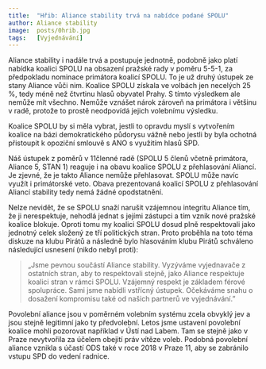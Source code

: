 ```yaml
---
title:  "Hřib: Aliance stability trvá na nabídce podané SPOLU"
author: Aliance stability
image:  posts/0hrib.jpg
tags:   [Vyjednávání]
---
```


Aliance stability i nadále trvá a postupuje jednotně, podobně jako platí nabídka koalici SPOLU na obsazení pražské rady v poměru 5-5-1, za předpokladu nominace primátora koalicí SPOLU. To je už druhý ústupek ze stany Aliance vůči nim. Koalice SPOLU získala ve volbách jen necelých 25 %, tedy méně než čtvrtinu hlasů obyvatel Prahy. S tímto výsledkem ale nemůže mít všechno. Nemůže vznášet nárok zároveň na primátora i většinu v radě, protože to prostě neodpovídá jejich volebnímu výsledku.

Koalice SPOLU by si měla vybrat, jestli to opravdu myslí s vytvořením koalice na bázi demokratického půdorysu vážně nebo jestli by byla ochotná přistoupit k opoziční smlouvě s ANO s využitím hlasů SPD. 

Náš ústupek z poměrů v 11členné radě (SPOLU 5 členů včetně primátora, Aliance 5, STAN 1) reaguje i na obavu koalice SPOLU z přehlasování Aliancí. Je zjevné, že je takto Aliance nemůže přehlasovat. SPOLU může navíc využít i primátorské veto. Obava prezentovaná koalicí SPOLU z přehlasování Aliancí stability tedy nemá žádné opodstatnění. 

Nelze nevidět, že se SPOLU snaží narušit vzájemnou integritu Aliance tím, že ji nerespektuje, nehodlá jednat s jejími zástupci a tím vznik nové pražské koalice blokuje. Oproti tomu my koalici SPOLU dosud plně respektovali jako jednotný celek složený ze tří politických stran. Proto proběhla na toto téma diskuze na klubu Pirátů a následně bylo hlasováním klubu Pirátů schváleno následující usnesení (nikdo nebyl proti): 

> „Jsme pevnou součástí Aliance stability. Vyzýváme vyjednavače z ostatních stran, aby to respektovali stejně, jako Aliance respektuje koalici stran v rámci SPOLU. Vzájemný respekt je základem férové spolupráce. Sami jsme nabídli vstřícný ústupek. Očekáváme snahu o dosažení kompromisu také od našich partnerů ve vyjednávání.” 

Povolební aliance jsou v poměrném volebním systému zcela obvyklý jev a jsou stejně legitimní jako ty předvolební. Letos jsme ustavení povolební koalice mohli pozorovat například v Ústí nad Labem. Tam se stejně jako v Praze nevytvořila za účelem obejití práv vítěze voleb. Podobná povolební aliance vznikla s účastí ODS také v roce 2018 v Praze 11, aby se zabránilo vstupu SPD do vedení radnice.
